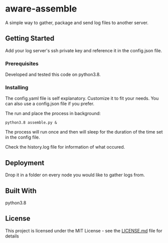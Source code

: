 # aware-assemble

A simple way to gather, package and send log files to another server.

## Getting Started

Add your log server's ssh private key and reference it in the config.json file.

### Prerequisites

Developed and tested this code on python3.8.

### Installing

The config.yaml file is self explanatory. Customize it to fit your needs. You can also use a config.json file if you prefer.

The run and place the process in background:

```
python3.8 assemble.py &
```

The process will run once and then will sleep for the duration of the time set in the config file.

Check the history.log file for information of what occured.

## Deployment

Drop it in a folder on every node you would like to gather logs from.

## Built With

python3.8

## License

This project is licensed under the MIT License - see the [LICENSE.md](LICENSE.md) file for details

